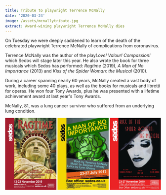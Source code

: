 ```yaml
---
title: Tribute to playwright Terrence McNally
date: '2020-03-24'
image: /assets/mcnallytribute.jpg
extract: Award-wining playwright Terrence McNally dies
---
```

On Tuesday we were deeply saddened to learn of the death of the celebrated playwright Terrence McNally of complications from coronavirus.

Terrence McNally was the author of the play*Love! Valour! Compassion!* which Sedos will stage later this year. He also wrote the book for three musicals which Sedos has performed: *Ragtime* (2019), *A Man of No Importance* (2013) and *Kiss of the Spider Woman: the Musical* (2010).

During a career spanning nearly 60 years, McNally created a vast body of work, including some 40 plays, as well as the books for musicals and libretti for operas. He won four Tony Awards, plus he was presented with a lifetime achievement award at last year's Tony Awards.

McNally, 81, was a lung cancer survivor who suffered from an underlying lung condition.

![Sedos posters for Ragtime, A Man of No Importance and Kiss of the Spider Woman: the Musical](/assets/mcnallytribute.jpg "Sedos posters for Ragtime, A Man of No Importance and Kiss of the Spider Woman: the Musical")